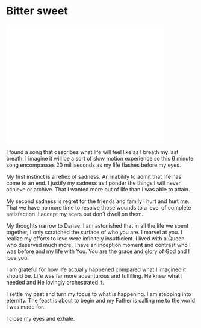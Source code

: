 # Bitter sweet

<iframe width="420" height="315" src="//www.youtube.com/embed/Cv99r9pOSIs" frameborder="0" allowfullscreen></iframe>

I found a song that describes what life will feel like as I breath my last breath. I imagine it will be a sort of slow motion experience so this 6 minute song encompasses 20 milliseconds as my life flashes before my eyes. 

My first instinct is a reflex of sadness. An inability to admit that life has come to an end. I justify my sadness as I ponder the things I will never achieve or archive. That I wanted more out of life than I was able to attain. 

My second sadness is regret for the friends and family I hurt and hurt me. That we have no more time to resolve those wounds to a level of complete satisfaction. I accept my scars but don’t dwell on them. 

My thoughts narrow to Danae. I am astonished that in all the life we spent together, I only scratched the surface of who you are. I marvel at you. I realize my efforts to love were infinitely insufficient. I lived with a Queen who deserved much more. I have an inception moment and contrast who I was before and my life with You. You are the grace and glory of God and I love you.

I am grateful for how life actually happened compared what I imagined it should be. Life was far more adventurous and fulfilling. He knew what I needed and He lovingly orchestrated it. 
 
I settle my past and turn my focus to what is happening. I am stepping into eternity. The feast is about to begin and my Father is calling me to the world I was made for.

I close my eyes and exhale.